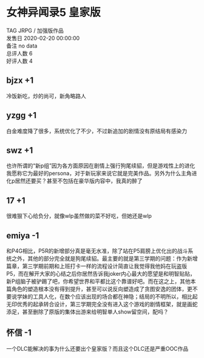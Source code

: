 



# 女神异闻录5 皇家版
  
TAG JRPG / 加强版作品  
发售日 2020-02-20 00:00:00  
备注 no data  
总评人数 6  
好评人数 4
## bjzx +1


冷饭新吃，炒的尚可，新角略路人
## yzgg +1


白金难度降了很多，系统优化了不少，不过新追加的剧情没有原结局有感染力
## swz +1


也许所谓的“新p组”因为各方面原因在剧情上强行狗尾续貂，但是游戏性上的进化我愿称它为最好的persona，对于新玩家来说它就是完美作品。另外为什么主角进化p居然还要买？甚至不包括在豪华版内容中，我真的醉了
## 17 +1


很难狠下心给负分，就像wlp虽然做的菜不好吃，但她还是wlp
## emiya -1


和P4G相比，P5R的新增部分真是毫无水准，除了站在P5肩膀上优化出的战斗系统之外，其他的部分完全就是狗尾续貂。最主要的就是第三学期的问题：作为新增篇章，第三学期前期和上班打卡一样的流程设计简直让我觉得我他妈在玩盗版P5，而在解开大家的心结之后你居然告诉我joker内心最大的愿望是和明智贴贴，新P组脑子被驴踢了吧，你希望世界和平都比这个靠谱好吧。而在这之上，其他本篇角色的塑造根本没有得到提升，甚至可以说反向塑造成了贪图安逸的团体，更不要说学妹的工具人化，在数个应该出现的场合都在神隐；结局的不明所以，相比起无印优秀的起承转合设计，第三学期完全没有进入这个游戏的剧情框架，就是画蛇添足，甚至删除了原版的集体出游来给明智单人show留空间，配吗？
## 怀信 -1


一个DLC能解决的事为什么还要出个皇家版？而且这个DLC还是严重OOC作品